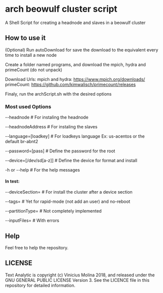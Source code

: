 # arch beowulf cluster script
A Shell Script for creating a headnode and slaves in a beowulf cluster

## How to use it
(Optional) Run autoDownload for save the download to the equivalent every time to install a new node

Create a folder named programs, and download the mpich, hydra and primeCount (do not unpack)

Download Urls:
mpich and hydra: https://www.mpich.org/downloads/
primeCount: https://github.com/kimwalisch/primecount/releases

Finaly, run the archScript.sh with the desired options

### Most used Options
--headnode  # For instaling the headnode

--headnodeAddress  # For instaling the slaves

--language=[loadkey]  # For loadkeys language Ex: us-acentos or the default br-abnt2

--password=[pass]  # Define the password for the root

--device=[/dev/sd[a-z]]  # Define the device for format and install

-h or --help  # For the help messages

#### In test:
--deviceSection=  # For install the cluster after a device section

--tags=  # Yet for rapid-mode (not add an user) and no-reboot

--partitionType=  # Not completely implemented

--inputFiles=  # With errors

## Help
Feel free to help the repository.

## LICENSE
Text Analytic is copyright (c) Vinicius Molina 2018, and released under the GNU GENERAL PUBLIC LICENSE Version 3. See the LICENCE file in this repository for detailed information.
